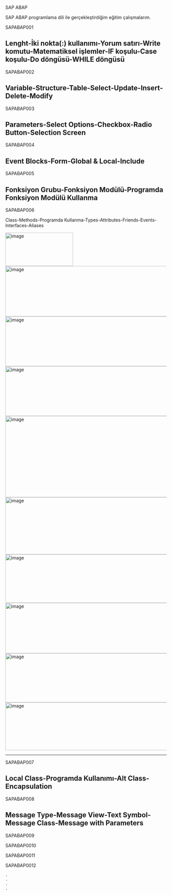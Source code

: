 SAP ABAP

SAP ABAP programlama dili ile gerçekleştirdiğim eğitim çalışmalarım.

SAPABAP001

Lenght-İki nokta(:) kullanımı-Yorum satırı-Write komutu-Matematiksel işlemler-IF koşulu-Case koşulu-Do döngüsü-WHILE döngüsü
--------------------------------------------------------------------------------------------------------------------------------------------------------------------------------------------------------------------------------------------------------------------------
SAPABAP002

Variable-Structure-Table-Select-Update-Insert-Delete-Modify
--------------------------------------------------------------------------------------------------------------------------------------------------------------------------------------------------------------------------------------------------------------------------
SAPABAP003

Parameters-Select Options-Checkbox-Radio Button-Selection Screen
--------------------------------------------------------------------------------------------------------------------------------------------------------------------------------------------------------------------------------------------------------------------------
SAPABAP004

Event Blocks-Form-Global & Local-Include
--------------------------------------------------------------------------------------------------------------------------------------------------------------------------------------------------------------------------------------------------------------------------
SAPABAP005

Fonksiyon Grubu-Fonksiyon Modülü-Programda Fonksiyon Modülü Kullanma
--------------------------------------------------------------------------------------------------------------------------------------------------------------------------------------------------------------------------------------------------------------------------
SAPABAP006

Class-Methods-Programda Kullanma-Types-Attributes-Friends-Events-Interfaces-Aliases

<img width="211" height="104" alt="image" src="https://github.com/user-attachments/assets/18afe5b4-695e-4cdf-bbb2-09bad98c9694" />

<img width="804" height="157" alt="image" src="https://github.com/user-attachments/assets/febbee74-d694-45e8-b8f5-a8e04e8b02b0" />

<img width="646" height="155" alt="image" src="https://github.com/user-attachments/assets/6ee575b9-e1e0-4e2d-a4e4-43ac9b72c6bb" />

<img width="1217" height="155" alt="image" src="https://github.com/user-attachments/assets/74133a8c-81c3-4c70-a128-401b641b87f4" />

<img width="904" height="253" alt="image" src="https://github.com/user-attachments/assets/65f0fb0a-a7e0-42c5-b2ea-490cf2fdb9f7" />

<img width="852" height="178" alt="image" src="https://github.com/user-attachments/assets/f175ab52-9164-4180-b752-1982f169f999" />

<img width="947" height="151" alt="image" src="https://github.com/user-attachments/assets/9c5fc38d-8d2d-4a40-a79b-a05276c1ec88" />

<img width="751" height="157" alt="image" src="https://github.com/user-attachments/assets/97195e5a-bef8-4393-b356-eba46d7711a8" />

<img width="886" height="153" alt="image" src="https://github.com/user-attachments/assets/2ff57558-01f1-48b6-a8a8-e1f3eb2a4be9" />

<img width="828" height="149" alt="image" src="https://github.com/user-attachments/assets/9a26f261-fbb7-478e-8e61-e21fc114a81e" />


--------------------------------------------------------------------------------------------------------------------------------------------------------------------------------------------------------------------------------------------------------------------------
SAPABAP007

Local Class-Programda Kullanımı-Alt Class-Encapsulation
--------------------------------------------------------------------------------------------------------------------------------------------------------------------------------------------------------------------------------------------------------------------------
SAPABAP008

Message Type-Message View-Text Symbol-Message Class-Message with Parameters
--------------------------------------------------------------------------------------------------------------------------------------------------------------------------------------------------------------------------------------------------------------------------
SAPABAP009

SAPABAP0010

SAPABAP0011

SAPABAP0012

    .
    .
    .
    .
